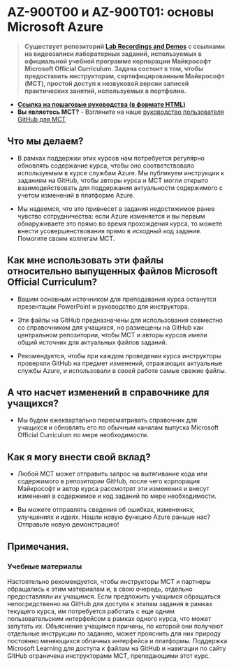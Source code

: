 # AZ-900T00 и AZ-900T01: основы Microsoft Azure

> **Существует репозиторий [Lab Recordings and Demos](https://github.com/MicrosoftLearning/Lab-Demo-Recordings) с ссылками на видеозаписи лабораторных заданий, используемых в официальной учебной программе корпорации Майкрософт Microsoft Official Curriculum. Задача состоит в том, чтобы предоставить инструкторам, сертифицированным Майкрософт (MCT), простой доступ к незвуковой версии записей практических занятий, используемых в портфолио.**

- **[Ссылка на пошаговые руководства (в формате HTML)](https://microsoftlearning.github.io/AZ-900T0x-MicrosoftAzureFundamentals/)**
- **Вы являетесь MCT?** -  Взгляните на наше [руководство пользователя GitHub для MCT](https://microsoftlearning.github.io/MCT-User-Guide/)

## Что мы делаем?

- В рамках поддержки этих курсов нам потребуется регулярно обновлять содержание курса, чтобы оно соответствовало используемым в курсе службам Azure.  Мы публикуем инструкции к заданиям на GitHub, чтобы авторы курса и MCT могли открыто взаимодействовать для поддержания актуальности содержимого с учетом изменений в платформе Azure.

- Мы надеемся, что это привнесет в задания недостижимое ранее чувство сотрудничества: если Azure изменяется и вы первым обнаруживаете это прямо во время прохождения курса, то можете внести усовершенствования прямо в исходный код задания.  Помогите своим коллегам MCT.

## Как мне использовать эти файлы относительно выпущенных файлов Microsoft Official Curriculum?

- Вашим основным источником для преподавания курса останутся презентации PowerPoint и руководство для инструктора.

- Эти файлы на GitHub предназначены для использования совместно со справочником для учащихся, но размещены на GitHub как центральном репозитории, чтобы MCT и авторы курсов имели общий источник для актуальных файлов заданий.

- Рекомендуется, чтобы при каждом проведении курса инструкторы проверяли GitHub на предмет изменений, отражающих актуальные службы Azure, и использовали в своей работе самые свежие файлы.

## А что насчет изменений в справочнике для учащихся?

- Мы будем ежеквартально пересматривать справочник для учащихся и обновлять его по обычным каналам выпуска Microsoft Official Curriculum по мере необходимости.

## Как я могу внести свой вклад?

- Любой MCT может отправить запрос на вытягивание кода или содержимого в репозитории GitHub, после чего корпорация Майкрософт и автор курса рассмотрят эти изменения и внесут изменения в содержимое и код заданий по мере необходимости.

- Вы можете отправлять сведения об ошибках, изменениях, улучшениях и идеях.  Нашли новую функцию Azure раньше нас?  Отправьте новую демонстрацию!

## Примечания.

### Учебные материалы

Настоятельно рекомендуется, чтобы инструкторы MCT и партнеры обращались к этим материалам и, в свою очередь, отдельно предоставляли их учащимся.  Если предложить учащимся обращаться непосредственно на GitHub для доступа к этапам задания в рамках текущего курса, им потребуется работать с еще одним пользовательским интерфейсом в рамках одного курса, что может запутать их. Объяснение учащимся причины, по которой они получают отдельные инструкции по заданию, может прояснить для них природу постоянно меняющихся облачных интерфейса и платформы. Поддержка Microsoft Learning для доступа к файлам на GitHub и навигации по сайту GitHub ограничена инструкторами MCT, преподающими этот курс.
